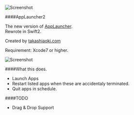 ![Screenshot](/../master/AppLauncher2/Images.xcassets/AppIcon.appiconset/512.png?raw=true "")

####AppLauncher2

The new version of [AppLauncher](https://github.com/chutaicho/AppLauncher).   
Rewrote in Swift2.
  
Created by [takashiaoki.com](http://takashiaoki.com)  

Requirement: Xcode7 or higher.

![Screenshot](/../master/screenshot.png?raw=true "")

####What this does.

- Launch Apps
- Restart listed apps when these are accidentaly terminated.
- Quit apps in schedule.

####TODO

- Drag & Drop Support

